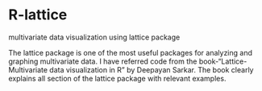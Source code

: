 # R-lattice
multivariate data visualization using lattice package

The lattice package is one of the most useful packages for analyzing and graphing multivariate data. I have referred code from the book-“Lattice-Multivariate data visualization in R” by Deepayan Sarkar. The book clearly explains all section of the lattice package with relevant examples.

